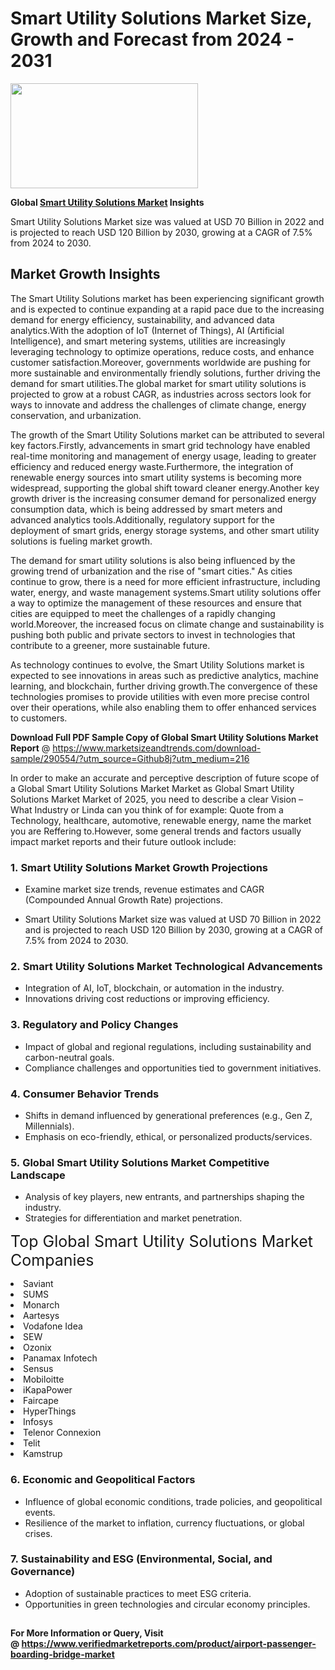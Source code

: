 <H1>Smart Utility Solutions Market Size, Growth and Forecast from 2024 - 2031</H1><img class="aligncenter size-medium wp-image-584254" src="https://thirdeyenews.in/wp-content/uploads/2024/09/Global-Market-Research-300x168.jpeg" alt="" width="300" height="168" /><p><strong>Global&nbsp;<a href="https://www.marketsizeandtrends.com/download-sample/290554/?utm_source=Github8j?utm_medium=216">Smart Utility Solutions Market</a> Insights</strong></p><p>Smart Utility Solutions Market size was valued at USD 70 Billion in 2022 and is projected to reach USD 120 Billion by 2030, growing at a CAGR of 7.5% from 2024 to 2030.</p><p><h2>Market Growth Insights</h2> <p>The Smart Utility Solutions market has been experiencing significant growth and is expected to continue expanding at a rapid pace due to the increasing demand for energy efficiency, sustainability, and advanced data analytics.With the adoption of IoT (Internet of Things), AI (Artificial Intelligence), and smart metering systems, utilities are increasingly leveraging technology to optimize operations, reduce costs, and enhance customer satisfaction.Moreover, governments worldwide are pushing for more sustainable and environmentally friendly solutions, further driving the demand for smart utilities.The global market for smart utility solutions is projected to grow at a robust CAGR, as industries across sectors look for ways to innovate and address the challenges of climate change, energy conservation, and urbanization.</p> <p>The growth of the Smart Utility Solutions market can be attributed to several key factors.Firstly, advancements in smart grid technology have enabled real-time monitoring and management of energy usage, leading to greater efficiency and reduced energy waste.Furthermore, the integration of renewable energy sources into smart utility systems is becoming more widespread, supporting the global shift toward cleaner energy.Another key growth driver is the increasing consumer demand for personalized energy consumption data, which is being addressed by smart meters and advanced analytics tools.Additionally, regulatory support for the deployment of smart grids, energy storage systems, and other smart utility solutions is fueling market growth.</p> <p>The demand for smart utility solutions is also being influenced by the growing trend of urbanization and the rise of "smart cities." As cities continue to grow, there is a need for more efficient infrastructure, including water, energy, and waste management systems.Smart utility solutions offer a way to optimize the management of these resources and ensure that cities are equipped to meet the challenges of a rapidly changing world.Moreover, the increased focus on climate change and sustainability is pushing both public and private sectors to invest in technologies that contribute to a greener, more sustainable future.</p> <p>As technology continues to evolve, the Smart Utility Solutions market is expected to see innovations in areas such as predictive analytics, machine learning, and blockchain, further driving growth.The convergence of these technologies promises to provide utilities with even more precise control over their operations, while also enabling them to offer enhanced services to customers.</p> <p><span class=""><strong>Download Full PDF Sample Copy of Global Smart Utility Solutions Market Report</strong> @ <a href="https://www.marketsizeandtrends.com/download-sample/290554/?utm_source=Github8j?utm_medium=216" target="_blank">https://www.marketsizeandtrends.com/download-sample/290554/?utm_source=Github8j?utm_medium=216</a></span></p><p>In order to make an accurate and perceptive description of future scope of a Global&nbsp;Smart Utility Solutions Market Market as Global&nbsp;Smart Utility Solutions Market Market of 2025, you need to describe a clear Vision &ndash; What Industry or Linda can you think of for example: Quote from a Technology, healthcare, automotive, renewable energy, name the market you are Reffering to.However, some general trends and factors usually impact market reports and their future outlook include:</p><h3>1.&nbsp;<strong>Smart Utility Solutions Market Growth Projections</strong></h3><ul><li>Examine market size trends, revenue estimates and CAGR (Compounded Annual Growth Rate) projections.</li><li><p>Smart Utility Solutions Market size was valued at USD 70 Billion in 2022 and is projected to reach USD 120 Billion by 2030, growing at a CAGR of 7.5% from 2024 to 2030.</p></li></ul><h3>2.&nbsp;<strong>Smart Utility Solutions Market Technological Advancements</strong></h3><ul><li>Integration of AI, IoT, blockchain, or automation in the industry.</li><li>Innovations driving cost reductions or improving efficiency.</li></ul><h3>3.&nbsp;<strong>Regulatory and Policy Changes</strong></h3><ul><li>Impact of global and regional regulations, including sustainability and carbon-neutral goals.</li><li>Compliance challenges and opportunities tied to government initiatives.</li></ul><h3>4.&nbsp;<strong>Consumer Behavior Trends</strong></h3><ul><li>Shifts in demand influenced by generational preferences (e.g., Gen Z, Millennials).</li><li>Emphasis on eco-friendly, ethical, or personalized products/services.</li></ul><h3>5.&nbsp;<strong>Global Smart Utility Solutions Market Competitive Landscape</strong></h3><ul><li>Analysis of key players, new entrants, and partnerships shaping the industry.</li><li>Strategies for differentiation and market penetration.</li></ul><p data-pm-slice="1 1 []"><span style="color: inherit; font-family: inherit; font-size: 25px;">Top Global Smart Utility Solutions Market Companies</span></p><div class="" data-test-id=""><p><li>Saviant</li><li> SUMS</li><li> Monarch</li><li> Aartesys</li><li> Vodafone Idea</li><li> SEW</li><li> Ozonix</li><li> Panamax Infotech</li><li> Sensus</li><li> Mobiloitte</li><li> iKapaPower</li><li> Faircape</li><li> HyperThings</li><li> Infosys</li><li> Telenor Connexion</li><li> Telit</li><li> Kamstrup</li></p></div><h3>6.&nbsp;<strong>Economic and Geopolitical Factors</strong></h3><ul><li>Influence of global economic conditions, trade policies, and geopolitical events.</li><li>Resilience of the market to inflation, currency fluctuations, or global crises.</li></ul><h3>7.&nbsp;<strong>Sustainability and ESG (Environmental, Social, and Governance)</strong></h3><ul><li>Adoption of sustainable practices to meet ESG criteria.</li><li>Opportunities in green technologies and circular economy principles.</li></ul><h2><strong style="font-size: 14px;">For More Information or Query, Visit @&nbsp;</strong><a style="background-color: #ffffff; font-size: 14px;" href="https://www.marketsizeandtrends.com/report/smart-utility-solutions-market/" target="_blank">https://www.verifiedmarketreports.com/product/airport-passenger-boarding-bridge-market</a></h2>